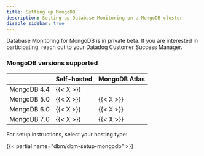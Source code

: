 ```yaml
---
title: Setting up MongoDB
description: Setting up Database Monitoring on a MongoDB cluster
disable_sidebar: true
---
```


<div class="alert alert-info">Database Monitoring for MongoDB is in private beta. If you are interested in participating, reach out to your Datadog Customer Success Manager.</div>

### MongoDB versions supported

|             | Self-hosted | MongoDB Atlas |
|-------------|-------------|---------------|
| MongoDB 4.4 | {{< X >}}   |               |
| MongoDB 5.0 | {{< X >}}   | {{< X >}}     |
| MongoDB 6.0 | {{< X >}}   | {{< X >}}     |
| MongoDB 7.0 | {{< X >}}   | {{< X >}}     |

For setup instructions, select your hosting type:

{{< partial name="dbm/dbm-setup-mongodb" >}}

